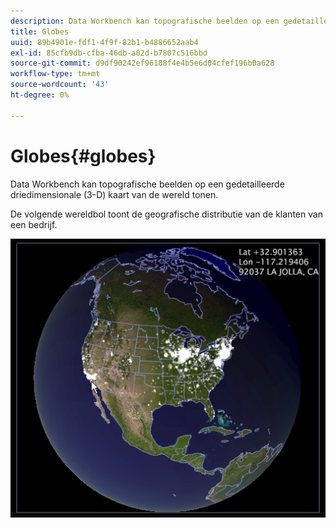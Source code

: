 ```yaml
---
description: Data Workbench kan topografische beelden op een gedetailleerde driedimensionale (3-D) kaart van de wereld tonen.
title: Globes
uuid: 89b4901e-fdf1-4f9f-82b1-b4886652aab4
exl-id: 85cfb9db-cfba-46db-a02d-b7807c516bbd
source-git-commit: d9df90242ef96188f4e4b5e6d04cfef196b0a628
workflow-type: tm+mt
source-wordcount: '43'
ht-degree: 0%

---
```


# Globes{#globes}

Data Workbench kan topografische beelden op een gedetailleerde driedimensionale (3-D) kaart van de wereld tonen.

De volgende wereldbol toont de geografische distributie van de klanten van een bedrijf.

![](assets/vis_Globe_RollOverLatLong.png)
